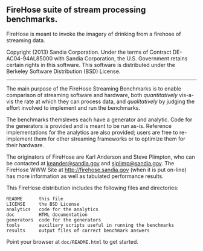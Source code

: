## FireHose suite of stream processing benchmarks.

FireHose is meant to invoke the imagery of drinking from a firehose of
streaming data.

Copyright (2013) Sandia Corporation.  Under the terms of Contract
DE-AC04-94AL85000 with Sandia Corporation, the U.S. Government retains
certain rights in this software.  This software is distributed under
the Berkeley Software Distribution (BSD) License.

----------------------------------------------------------------------

The main purpose of the FireHose Streaming Benchmarks is to enable
comparison of streaming software and hardware, both *quantitatively*
vis-a-vis the rate at which they can process data, and *qualitatively*
by judging the effort involved to implement and run the benchmarks.

The benchmarks themsleves each have a generator and analytic.  Code
for the generators is provided and is meant to be run as-is.
Reference implementations for the analytics are also provided; users
are free to re-implement them for other streaming frameworks or to
optimize them for their hardware.

The originators of FireHose are Karl Anderson and Steve Plimpton, who
can be contacted at keander@sandia.gov and sjplimp@sandia.gov.  The
FireHose WWW Site at http://firehose.sandia.gov (when it is put
on-line) has more information as well as tabulated performance
results.

This FireHose distribution includes the following files and
directories:

```
README      this file
LICENSE     the BSD License
analytics   code for the analytics
doc         HTML documentation
generators  code for the generators
tools       auxiliary scripts useful in running the benchmarks
results     output files of correct benchmark answers
```

Point your browser at `doc/README.html` to get started.
